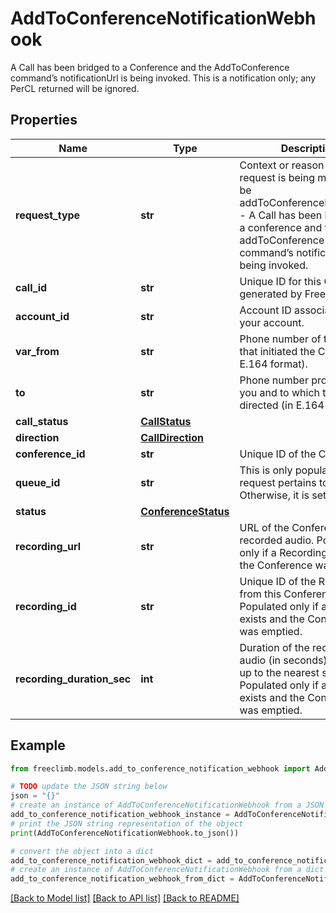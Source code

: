 # AddToConferenceNotificationWebhook

A Call has been bridged to a Conference and the AddToConference command’s notificationUrl is being invoked. This is a notification only; any PerCL returned will be ignored.

## Properties

Name | Type | Description | Notes
------------ | ------------- | ------------- | -------------
**request_type** | **str** | Context or reason why this request is being made. Will be addToConferenceNotification - A Call has been bridged to a conference and the addToConference command’s notificationUrl is being invoked. | [optional] 
**call_id** | **str** | Unique ID for this Call, generated by FreeClimb. | [optional] 
**account_id** | **str** | Account ID associated with your account. | [optional] 
**var_from** | **str** | Phone number of the party that initiated the Call (in E.164 format). | [optional] 
**to** | **str** | Phone number provisioned to you and to which this Call is directed (in E.164 format). | [optional] 
**call_status** | [**CallStatus**](CallStatus.md) |  | [optional] 
**direction** | [**CallDirection**](CallDirection.md) |  | [optional] 
**conference_id** | **str** | Unique ID of the Conference. | [optional] 
**queue_id** | **str** | This is only populated if the request pertains to a Queue. Otherwise, it is set to null. | [optional] 
**status** | [**ConferenceStatus**](ConferenceStatus.md) |  | [optional] 
**recording_url** | **str** | URL of the Conference’s recorded audio. Populated only if a Recording exists and the Conference was emptied. | [optional] 
**recording_id** | **str** | Unique ID of the Recording from this Conference. Populated only if a recording exists and the Conference was emptied. | [optional] 
**recording_duration_sec** | **int** | Duration of the recorded audio (in seconds), rounded up to the nearest second. Populated only if a Recording exists and the Conference was emptied. | [optional] 

## Example

```python
from freeclimb.models.add_to_conference_notification_webhook import AddToConferenceNotificationWebhook

# TODO update the JSON string below
json = "{}"
# create an instance of AddToConferenceNotificationWebhook from a JSON string
add_to_conference_notification_webhook_instance = AddToConferenceNotificationWebhook.from_json(json)
# print the JSON string representation of the object
print(AddToConferenceNotificationWebhook.to_json())

# convert the object into a dict
add_to_conference_notification_webhook_dict = add_to_conference_notification_webhook_instance.to_dict()
# create an instance of AddToConferenceNotificationWebhook from a dict
add_to_conference_notification_webhook_from_dict = AddToConferenceNotificationWebhook.from_dict(add_to_conference_notification_webhook_dict)
```
[[Back to Model list]](../README.md#documentation-for-models) [[Back to API list]](../README.md#documentation-for-api-endpoints) [[Back to README]](../README.md)



